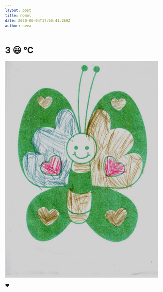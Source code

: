 ```yaml
---
layout: post
title: nomol
date: 2020-06-04T17:50:41.269Z
author: neva
---
```

# 3 😃 ℃

![](/assets/uploads/20200601.jpg)

:heart: